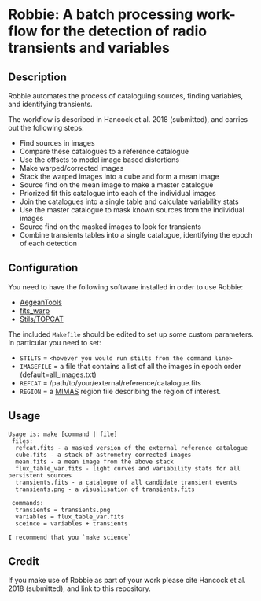# Robbie: A batch processing work-flow for the detection of radio transients and variables

## Description

Robbie automates the process of cataloguing sources, finding variables, and identifying transients.

The workflow is described in Hancock et al. 2018 (submitted), and carries out the following steps:
- Find sources in images
- Compare these catalogues to a reference catalogue
- Use the offsets to model image based distortions
- Make warped/corrected images
- Stack the warped images into a cube and form a mean image
- Source find on the mean image to make a master catalogue
- Priorized fit this catalogue into each of the individual images
- Join the catalogues into a single table and calculate variability stats
- Use the master catalogue to mask known sources from the individual images
- Source find on the masked images to look for transients
- Combine transients tables into a single catalogue, identifying the epoch of each detection

## Configuration
You need to have the following software installed in order to use Robbie:
- [AegeanTools](https://github.com/PaulHancock/Aegean)
- [fits_warp](https://github.com/nhurleywalker/fits_warp)
- [Stils/TOPCAT](http://www.star.bris.ac.uk/~mbt/topcat/)

The included `Makefile` should be edited to set up some custom parameters.
In particular you need to set:
- `STILTS` = `<however you would run stilts from the command line>`
- `IMAGEFILE` = a file that contains a list of all the images in epoch order (default=all_images.txt)
- `REFCAT` = /path/to/your/external/reference/catalogue.fits
- `REGION` = a [MIMAS](https://github.com/PaulHancock/Aegean/wiki/MIMAS) region file describing the region of interest.

## Usage
```
Usage is: make [command | file]
 files:
  refcat.fits - a masked version of the external reference catalogue
  cube.fits - a stack of astrometry corrected images
  mean.fits - a mean image from the above stack
  flux_table_var.fits - light curves and variability stats for all persistent sources
  transients.fits - a catalogue of all candidate transient events
  transients.png - a visualisation of transients.fits

 commands:
  transients = transients.png
  variables = flux_table_var.fits
  sceince = variables + transients

I recommend that you `make science`
```

## Credit
If you make use of Robbie as part of your work please cite Hancock et al. 2018 (submitted), and link to this repository.